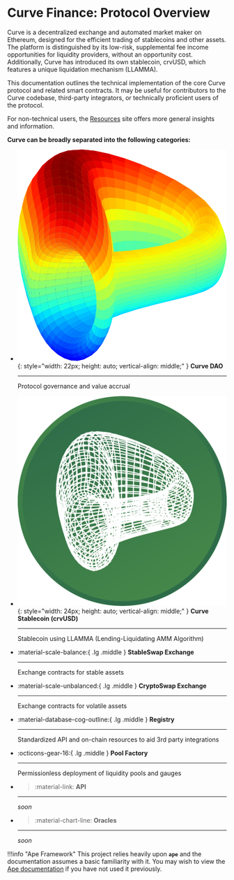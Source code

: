 <h1>Curve Finance: Protocol Overview</h1>

Curve is a decentralized exchange and automated market maker on Ethereum, designed for the efficient trading of stablecoins and other assets. The platform is distinguished by its low-risk, supplemental fee income opportunities for liquidity providers, without an opportunity cost. Additionally, Curve has introduced its own stablecoin, crvUSD, which features a unique liquidation mechanism (LLAMMA).

This documentation outlines the technical implementation of the core Curve protocol and related smart contracts. It may be useful for contributors to the Curve codebase, third-party integrators, or technically proficient users of the protocol.

For non-technical users, the [Resources](https://resources.curve.fi/) site offers more general insights and information.


**Curve can be broadly separated into the following categories:**

<div class="grid cards" markdown>

-   ![Curve DAO Logo](./images/curve_logo.svg){: style="width: 22px; height: auto; vertical-align: middle;" } __Curve DAO__

    ---

    Protocol governance and value accrual

-   ![Curve Stablecoin (crvUSD) Logo](./images/crvUSD.svg){: style="width: 24px; height: auto; vertical-align: middle;" } __Curve Stablecoin (crvUSD)__

    ---

    Stablecoin using LLAMMA (Lending-Liquidating AMM Algorithm) 

-   :material-scale-balance:{ .lg .middle } __StableSwap Exchange__

    ---

    Exchange contracts for stable assets

-   :material-scale-unbalanced:{ .lg .middle } __CryptoSwap Exchange__

    ---

    Exchange contracts for volatile assets

-   :material-database-cog-outline:{ .lg .middle } __Registry__

    ---

    Standardized API and on-chain resources to aid 3rd party integrations

-   :octicons-gear-16:{ .lg .middle } __Pool Factory__

    ---

    Permissionless deployment of liquidity pools and gauges

-   >:material-link: __API__
    ---

    *soon*

-   >:material-chart-line: __Oracles__
    ---

    *soon*
</div>



!!!info "Ape Framework"
    This project relies heavily upon **`ape`** and the documentation assumes a basic familiarity with it. You may wish to view the [Ape documentation](https://docs.apeworx.io/ape/stable/index.html) if you have not used it previously.